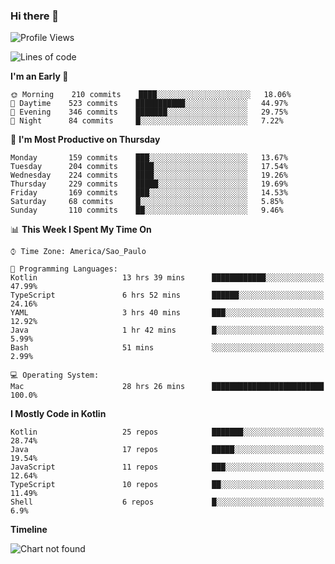 ### Hi there 👋

<!--
**fernandonogueira/fernandonogueira** is a ✨ _special_ ✨ repository because its `README.md` (this file) appears on your GitHub profile.

Here are some ideas to get you started:

- 🔭 I’m currently working on ...
- 🌱 I’m currently learning ...
- 👯 I’m looking to collaborate on ...
- 🤔 I’m looking for help with ...
- 💬 Ask me about ...
- 📫 How to reach me: ...
- 😄 Pronouns: ...
- ⚡ Fun fact: ...
-->

<!--START_SECTION:waka-->
![Profile Views](http://img.shields.io/badge/Profile%20Views-7-blue)

![Lines of code](https://img.shields.io/badge/From%20Hello%20World%20I%27ve%20Written-456878%20lines%20of%20code-blue)

**I'm an Early 🐤** 

```text
🌞 Morning    210 commits    ████░░░░░░░░░░░░░░░░░░░░░   18.06% 
🌆 Daytime    523 commits    ███████████░░░░░░░░░░░░░░   44.97% 
🌃 Evening    346 commits    ███████░░░░░░░░░░░░░░░░░░   29.75% 
🌙 Night      84 commits     █░░░░░░░░░░░░░░░░░░░░░░░░   7.22%

```
📅 **I'm Most Productive on Thursday** 

```text
Monday       159 commits    ███░░░░░░░░░░░░░░░░░░░░░░   13.67% 
Tuesday      204 commits    ████░░░░░░░░░░░░░░░░░░░░░   17.54% 
Wednesday    224 commits    ████░░░░░░░░░░░░░░░░░░░░░   19.26% 
Thursday     229 commits    █████░░░░░░░░░░░░░░░░░░░░   19.69% 
Friday       169 commits    ███░░░░░░░░░░░░░░░░░░░░░░   14.53% 
Saturday     68 commits     █░░░░░░░░░░░░░░░░░░░░░░░░   5.85% 
Sunday       110 commits    ██░░░░░░░░░░░░░░░░░░░░░░░   9.46%

```


📊 **This Week I Spent My Time On** 

```text
⌚︎ Time Zone: America/Sao_Paulo

💬 Programming Languages: 
Kotlin                   13 hrs 39 mins      ████████████░░░░░░░░░░░░░   47.99% 
TypeScript               6 hrs 52 mins       ██████░░░░░░░░░░░░░░░░░░░   24.16% 
YAML                     3 hrs 40 mins       ███░░░░░░░░░░░░░░░░░░░░░░   12.92% 
Java                     1 hr 42 mins        █░░░░░░░░░░░░░░░░░░░░░░░░   5.99% 
Bash                     51 mins             ░░░░░░░░░░░░░░░░░░░░░░░░░   2.99%

💻 Operating System: 
Mac                      28 hrs 26 mins      █████████████████████████   100.0%

```

**I Mostly Code in Kotlin** 

```text
Kotlin                   25 repos            ███████░░░░░░░░░░░░░░░░░░   28.74% 
Java                     17 repos            █████░░░░░░░░░░░░░░░░░░░░   19.54% 
JavaScript               11 repos            ███░░░░░░░░░░░░░░░░░░░░░░   12.64% 
TypeScript               10 repos            ██░░░░░░░░░░░░░░░░░░░░░░░   11.49% 
Shell                    6 repos             █░░░░░░░░░░░░░░░░░░░░░░░░   6.9%

```


**Timeline**

![Chart not found](https://raw.githubusercontent.com/fernandonogueira/fernandonogueira/master/charts/bar_graph.png) 


<!--END_SECTION:waka-->
